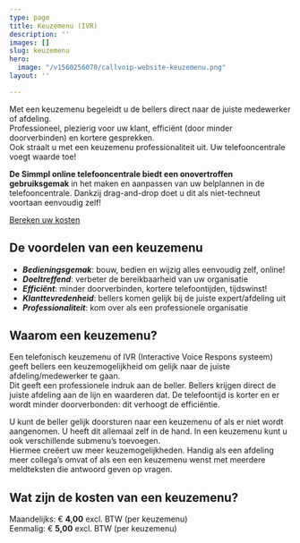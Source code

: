 ```yaml
---
type: page
title: Keuzemenu (IVR)
description: ''
images: []
slug: keuzemenu
hero:
  image: "/v1560256070/callvoip-website-keuzemenu.png"
layout: ''

---
```

Met een keuzemenu begeleidt u de bellers direct naar de juiste medewerker of afdeling.  
Professioneel, plezierig voor uw klant, efficiënt (door minder doorverbinden) en kortere gesprekken.  
Ook straalt u met een keuzemenu professionaliteit uit. Uw telefooncentrale voegt waarde toe!

**De Simmpl online telefooncentrale biedt een onovertroffen gebruiksgemak** in het maken en aanpassen van uw belplannen in de telefooncentrale. Dankzij drag-and-drop doet u dit als niet-techneut voortaan eenvoudig zelf!

<a href="/calculator/" class="button">Bereken uw kosten</a>

## De voordelen van een keuzemenu

* **_Bedieningsgemak_**: bouw, bedien en wijzig alles eenvoudig zelf, online!
* **_Doeltreffend_**: verbeter de bereikbaarheid van uw organisatie
* **_Efficiënt_**: minder doorverbinden, kortere telefoontijden, tijdswinst!
* **_Klanttevredenheid_**: bellers komen gelijk bij de juiste expert/afdeling uit
* **_Professionaliteit_**: kom over als een professionele organisatie

## Waarom een keuzemenu?

Een telefonisch keuzemenu of IVR (Interactive Voice Respons systeem) geeft bellers een keuzemogelijkheid om gelijk naar de juiste afdeling/medewerker te gaan.  
Dit geeft een professionele indruk aan de beller. Bellers krijgen direct de juiste afdeling aan de lijn en waarderen dat. De telefoontijd is korter en er wordt minder doorverbonden: dit verhoogt de efficiëntie.

U kunt de beller gelijk doorsturen naar een keuzemenu of als er niet wordt aangenomen. U heeft dit allemaal zelf in de hand. In een keuzemenu kunt u ook verschillende submenu’s toevoegen.  
Hiermee creëert uw meer keuzemogelijkheden. Handig als een afdeling meer collega’s omvat of als een een keuzemenu wenst met meerdere meldteksten die antwoord geven op vragen.

## Wat zijn de kosten van een keuzemenu?

Maandelijks: € **4,00** excl. BTW (per keuzemenu)  
Eenmalig: € **5,00** excl. BTW (per keuzemenu)